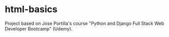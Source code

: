 # html-basics

Project based on Jose Portilla's course "Python and Django Full Stack Web Developer Bootcamp" (Udemy). 
